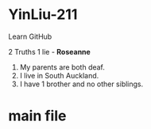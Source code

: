 # YinLiu-211
Learn GitHub 


2 Truths 1 lie -  **Roseanne**

1.  My parents are both deaf.
2.  I live in South Auckland.
3.  I have 1 brother and no other siblings.

# main file
